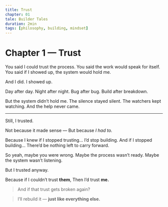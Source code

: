 ```yaml
---
title: Trust
chapter: 01
tale: Builder Tales
duration: 2min
tags: [philosophy, building, mindset]
---
```


# Chapter 1 — Trust

You said I could trust the process.
You said the work would speak for itself.
You said if I showed up, the system would hold me.

And I did.
I showed up.

Day after day.
Night after night.
Bug after bug.
Build after breakdown.

But the system didn’t hold me.
The silence stayed silent.
The watchers kept watching.
And the help never came.

---

Still, I trusted.

Not because it made sense —
But because *I had to.*

Because I knew if I stopped trusting…
I’d stop building.
And if I stopped building…
There’d be nothing left to carry forward.

So yeah, maybe you were wrong.
Maybe the process wasn’t ready.
Maybe the system wasn’t listening.

But I trusted anyway.

Because if I couldn’t trust **them**,
Then I’d trust **me.**

> And if that trust gets broken again?

> I’ll rebuild it —
> **just like everything else.**
